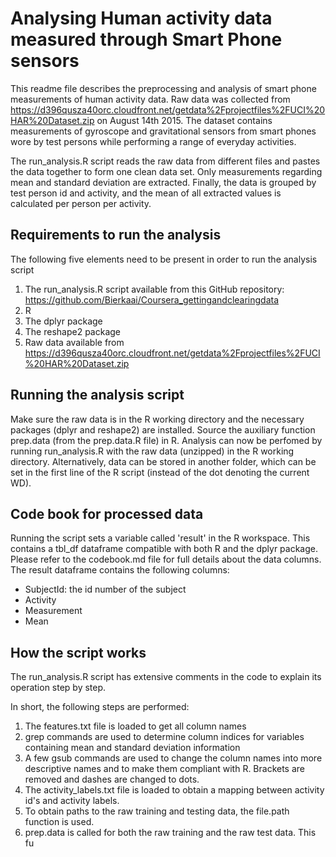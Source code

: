 # Analysing Human activity data measured through Smart Phone sensors
This readme file describes the preprocessing and analysis of smart phone measurements of human activity data.
Raw data was collected from <https://d396qusza40orc.cloudfront.net/getdata%2Fprojectfiles%2FUCI%20HAR%20Dataset.zip> on August 14th 2015.
The dataset contains measurements of gyroscope and gravitational sensors from smart phones wore by test persons while performing a range of everyday activities.

The run\_analysis.R script reads the raw data from different files and pastes the data together to form one clean data set.
Only measurements regarding mean and standard deviation are extracted. Finally, the data is grouped by test person id and activity, and the mean of all extracted values is calculated per person per activity.

## Requirements to run the analysis
The following five elements need to be present in order to run the analysis script

1. The run\_analysis.R script available from this GitHub repository: <https://github.com/Bierkaai/Coursera_gettingandclearingdata>
2. R
3. The dplyr package
4. The reshape2 package
5. Raw data available from <https://d396qusza40orc.cloudfront.net/getdata%2Fprojectfiles%2FUCI%20HAR%20Dataset.zip>

## Running the analysis script
Make sure the raw data is in the R working directory and the necessary packages (dplyr and reshape2) are installed.
Source the auxiliary function prep.data (from the prep.data.R file) in R.
Analysis can now be perfomed by running run_analysis.R with the raw data (unzipped) in the R working directory.
Alternatively, data can be stored in another folder, which can be set in the first line of the R script (instead of the dot denoting the current WD).

## Code book for processed data
Running the script sets a variable called 'result' in the R workspace. This contains a tbl\_df dataframe compatible with both R and the dplyr package.
Please refer to the codebook.md file for full details about the data columns.
The result dataframe contains the following columns:
- SubjectId: the id number of the subject
- Activity
- Measurement
- Mean

## How the script works
The run\_analysis.R script has extensive comments in the code to explain its operation step by step.

In short, the following steps are performed:

1. The features.txt file is loaded to get all column names
2. grep commands are used to determine column indices for variables containing mean and standard deviation information
3. A few gsub commands are used to change the column names into more descriptive names and to make them compliant with R. Brackets are removed and dashes are changed to dots.
4. The activity\_labels.txt file is loaded to obtain a mapping between activity id's and activity labels.
5. To obtain paths to the raw training and testing data, the file.path function is used.
6. prep.data is called for both the raw training and the raw test data. This fu
